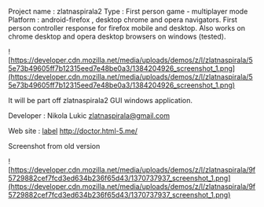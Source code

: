 Project name : zlatnaspirala2
Type : First person game - multiplayer mode
Platform : android-firefox , desktop chrome and opera navigators.
First person controller response for firefox mobile and desktop. Also works on chrome desktop and opera desktop browsers on windows (tested).

![https://developer.cdn.mozilla.net/media/uploads/demos/z/l/zlatnaspirala/55e73b49605ff7b12315eed7e48be0a3/1384204926_screenshot_1.png](https://developer.cdn.mozilla.net/media/uploads/demos/z/l/zlatnaspirala/55e73b49605ff7b12315eed7e48be0a3/1384204926_screenshot_1.png)


It will be part off zlatnaspirala2 GUI windows application.


Developer : Nikola Lukic zlatnaspirala@gmail.com

Web site :
[label](http://doctor.html-5.me/images/nikola_lukic.png)
http://doctor.html-5.me/

Screenshot from old version

![https://developer.cdn.mozilla.net/media/uploads/demos/z/l/zlatnaspirala/9f5729882cef7fcd3ed634b236f65d43/1370737937_screenshot_1.png](https://developer.cdn.mozilla.net/media/uploads/demos/z/l/zlatnaspirala/9f5729882cef7fcd3ed634b236f65d43/1370737937_screenshot_1.png)